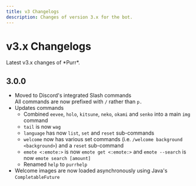 ```yaml
---
title: v3 Changelogs
description: Changes of version 3.x for the bot.
---
```


# v3.x Changelogs

Latest v3.x changes of \*Purr\*.

## 3.0.0

- Moved to Discord's integrated Slash commands  
  All commands are now prefixed with `/` rather than `p.`
- Updates commands
   - Combined `eevee`, `holo`, `kitsune`, `neko`, `okami` and `senko` into a main `img` command
   - `tail` is now `wag`
   - `language` has now `list`, `set` and `reset` sub-commands
   - `welcome` now has various set commands (i.e. `/welcome background <background>`) and a `reset` sub-command
   - `emote <:emote:>` is now `emote get <:emote:>` and `emote --search` is now `emote search [amount]`
   - Renamed `help` to `purrhelp`
- Welcome images are now loaded asynchronously using Java's `CompletableFuture`
